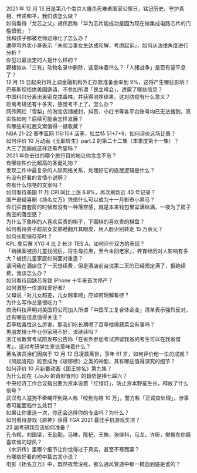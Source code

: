 2021 年 12 月 13 日是第八个南京大屠杀死难者国家公祭日，铭记历史、守护真相、传递和平，我们该怎么做？  
如何看待「龙芯之父」胡伟武称「华为芯片能成功是因为现在做集成电路芯片的门槛很低」？  
我和孩子都被老师边缘化了怎么办？  
遭辱骂外卖小哥表示「未和当事女生达成和解，考虑起诉」，如何从法律角度进行分析？  
你见过最淡定的人是什么样的？  
野猪拟从「三有」动物名录中删除，这意味着什么？「人猪战争」是否有望平息了？  
12 月 15 日起央行将上调金融机构外汇存款准备金率到 9%，这将产生哪些影响？  
巴基斯坦拒绝美国邀请，不参加所谓「民主峰会」，透露了哪些信息？  
中国科兴分离出奥密克戎毒株，并获得测序结果，这对防疫有什么意义？  
距离考研还有十多天，感觉考不上了，怎么办？  
网传网红「雪梨」的淘宝店铺被封，抖音、小红书等各平台账号均已无法搜到，真实性如何？后续可能会怎样发展？  
有哪些彩虹屁文案值得一键收藏？  
NBA 21-22 赛季篮网 116:104 活塞，杜兰特 51+7+9，如何评价这场比赛？  
如何评价 10 月动画《无职转生》part.2 的第二十二集（本季度第十一集）？  
大三了我画成这样还有希望吗？  
2021 年你去过的哪个旅行目的地让你念念不忘？  
有哪些性价比超高的圣诞礼物？  
发现工作中最复杂的人际网络关系，处理好它的底层逻辑是什么？  
有没有好看的言情小说啊？  
你有什么惊艳的文案吗？  
如何看待美国 11 月 CPI 同比上涨 6.8%，再次刷新近 40 年记录？  
国产悬疑喜剧《扬名立万》凭借什么可以成为十一月影市小黑马？  
你们买首套房的时候有没有一种落空感，就是本来钱包里盆满钵满，一夜为了房子掏空的落空感？  
为什么下象棋的人喜欢买贵的棋子，下围棋的喜欢贵的棋盘？  
如何看待男子趁前女友熟睡翻开其眼皮，用人脸识别转走 15 万余元？  
如何长期保存茶叶？  
KPL 季后赛 XYG 4 比 2 长沙 TES.A，如何评价双方的表现？  
「梅姨案被拐儿童找回后，将生母拉黑，至今未回老家」，养育经历对人影响有多大？被拐儿童家庭如何面对重逢？  
请问我在酒店住了一天想续费，但是酒店前台说第二天的已经预定满了，拒绝续费，我该怎么办？  
如何看待因缺芯导致 iPhone 十年来首次停产？  
如何激怒一位游戏爱好者?  
父母说「对儿女越差，儿女越孝顺」应如何理解看待？  
为什么写作总是很吃力？  
商汤科技声明对美国将公司加入所谓「中国军工复合体企业」清单表示强烈反对，还有哪些信息值得关注？  
百草枯毒性这么厉害，那我们吃长期喷了百草枯得蔬菜会有事吗？  
男朋友博士毕业但家境不好，该继续吗？  
浙江省教育考试院发布公告称「在省外参加考试滞留我省的考生可以在我省借考」，这对考研学生来说意味着什么？  
著名演员涂们因病于 12 月 12 日凌晨离世，享年 61 岁，如何评价他一生的成就？  
《风起洛阳》能否成为《琅琊榜》之类的神剧，其有哪些值得深究的细节？  
如何评价 10 月新番动画《国王排名》第九集？  
为什么现在《JoJo 的奇妙冒险》的趋势是捧七踩六？  
中央经济工作会议指出要为资本设置「红绿灯」，防止资本野蛮生长，释放了什么信号？  
武汉有人遛狗不牵绳吓到路人称「咬到你赔 10 万」，警方称「正调查处理」，涉事者可能面临什么处罚？  
如果让你重选一次，你还会选择你的专业吗？为什么？  
如何看待游戏《原神》获得 TGA 2021 最佳手机游戏奖项？  
23 届考研我应该如何准备？  
孔令辉，刘国梁，王励勤，马琳，陈杞，王皓，张继科，马龙，许昕，樊振东你最喜欢谁的球风？  
《水浒传》里哪个细节让你觉得过于真实，甚至不寒而栗？  
有哪些好看的短中篇古言小说？  
电影《扬名立万》中，既然夜莺没死，那么通风管道中那一摊血到底是谁的？  
